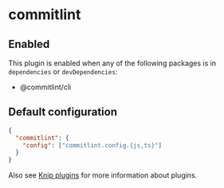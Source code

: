 # commitlint

## Enabled

This plugin is enabled when any of the following packages is in `dependencies` or `devDependencies`:

- @commitlint/cli

## Default configuration

```json
{
  "commitlint": {
    "config": ["commitlint.config.{js,ts}"]
  }
}
```

Also see [Knip plugins][1] for more information about plugins.

[1]: https://github.com/webpro/knip/blob/next/README.md#plugins
